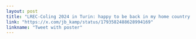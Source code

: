 ```yaml
---
layout: post
title: "LREC-Coling 2024 in Turin: happy to be back in my home country with our paper on the linguistic preferences of post-hoc explanation methods. Perhaps they're not as random as they seem ;)"
link: "https://x.com/jb_kamp/status/1793582488628994169"
linkname: "Tweet with poster"
---
```

